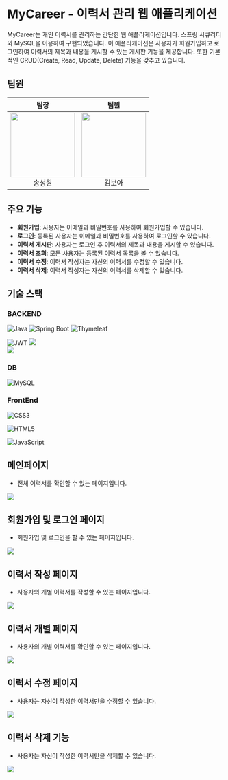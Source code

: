 # MyCareer - 이력서 관리 웹 애플리케이션

MyCareer는 개인 이력서를 관리하는 간단한 웹 애플리케이션입니다. 스프링 시큐리티와 MySQL을 이용하여 구현되었습니다. 이 애플리케이션은 사용자가 회원가입하고 로그인하여 이력서의 제목과 내용을 게시할 수 있는 게시판 기능을 제공합니다. 또한 기본적인 CRUD(Create, Read, Update, Delete) 기능을 갖추고 있습니다.

## 팀원

| 팀장 | 팀원 |
|------|------|
| <div align="center">[<img src="https://avatars.githubusercontent.com/SungWonSong" width="150px">](https://github.com/SungWonSong) <br> 송성원</div> | <div align="center">[<img src="https://avatars.githubusercontent.com/SOROKKIM" width="150px">](https://github.com/SOROKKIM) <br> 김보아</div> |

## 주요 기능

- **회원가입**: 사용자는 이메일과 비밀번호를 사용하여 회원가입할 수 있습니다.
- **로그인**: 등록된 사용자는 이메일과 비밀번호를 사용하여 로그인할 수 있습니다.
- **이력서 게시판**: 사용자는 로그인 후 이력서의 제목과 내용을 게시할 수 있습니다.
- **이력서 조회**: 모든 사용자는 등록된 이력서 목록을 볼 수 있습니다.
- **이력서 수정**: 이력서 작성자는 자신의 이력서를 수정할 수 있습니다.
- **이력서 삭제**: 이력서 작성자는 자신의 이력서를 삭제할 수 있습니다.

## 기술 스택

### BACKEND
![Java](https://img.shields.io/badge/Java-ED8B00?style=for-the-badge&logo=openjdk&logoColor=white)
![Spring Boot](https://img.shields.io/badge/Spring-6DB33F?style=for-the-badge&logo=spring&logoColor=white)
![Thymeleaf](https://img.shields.io/badge/Thymeleaf-%23005C0F.svg?style=for-the-badge&logo=Thymeleaf&logoColor=white)
<!-- - Jwt -->
![JWT](https://img.shields.io/badge/JWT-black?style=for-the-badge&logo=JSON%20web%20tokens)
<img src="https://img.shields.io/badge/springboot-6DB33F?style=flat&logo=springboot&logoColor=white">  
<img src="https://img.shields.io/badge/Spring Security-6DB33F?style=flat&logo=Spring Security&logoColor=white"> 

### DB

<!-- - MySQL -->
![MySQL](https://img.shields.io/badge/mysql-4479A1.svg?style=for-the-badge&logo=mysql&logoColor=white)


### FrontEnd

<!-- - CSS -->
![CSS3](https://img.shields.io/badge/css3-%231572B6.svg?style=for-the-badge&logo=css3&logoColor=white)

<!-- - HTML -->
![HTML5](https://img.shields.io/badge/html5-%23E34F26.svg?style=for-the-badge&logo=html5&logoColor=white)

<!-- - Javascript -->
![JavaScript](https://img.shields.io/badge/javascript-%23323330.svg?style=for-the-badge&logo=javascript&logoColor=%23F7DF1E)


## 메인페이지 
* 전체 이력서를 확인할 수 있는 페이지입니다.
<img src="https://github.com/SOROKKIM/myCareer/assets/115780040/1038a24a-5c32-4fb3-b533-a5d35a6396d1">

## 회원가입 및 로그인 페이지 
* 회원가입 및 로그인을 할 수 있는 페이지입니다. 
<img src="https://github.com/SOROKKIM/myCareer/assets/115780040/bc600026-6ef6-4ebb-bd3e-d1c90ea0ef02">

## 이력서 작성 페이지
* 사용자의 개별 이력서를 작성할 수 있는 페이지입니다.
<img src="https://github.com/SOROKKIM/myCareer/assets/115780040/aaa0ab68-0447-4333-accc-4e60035321df">

## 이력서 개별 페이지
* 사용자의 개별 이력서를 확인할 수 있는 페이지입니다.
<img src="https://github.com/SOROKKIM/myCareer/assets/115780040/25b80670-3b3b-4716-9b6e-6e25d55b22a3">

## 이력서 수정 페이지
* 사용자는 자신이 작성한 이력서만을 수정할 수 있습니다.
<img src="https://github.com/SungWonSong/SungWonSong/assets/115780040/096322d6-c6bc-4678-9751-3e611200fc69">

## 이력서 삭제 기능
* 사용자는 자신이 작성한 이력서만을 삭제할 수 있습니다.
<img src="https://github.com/SungWonSong/SungWonSong/assets/115780040/5660dccb-8991-4c9c-8b6b-9b656e3fba0c">


